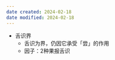 ```yaml
---
date created: 2024-02-18
date modified: 2024-02-18
---
```

- 舌识界
    - 舌识为界，仍因它承受「尝」的作用
    - 因子：2种果报舌识

